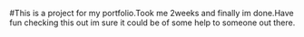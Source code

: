#This is a project for my portfolio.Took me 2weeks and finally im done.Have fun checking this out im sure it could be of some help to someone out there.
